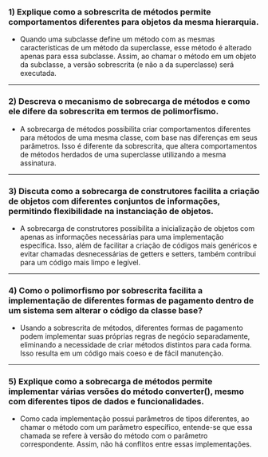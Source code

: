 ### 1) Explique como a sobrescrita de métodos permite comportamentos diferentes para objetos da mesma hierarquia.

- Quando uma subclasse define um método com as mesmas características de um método da superclasse, esse método é alterado apenas para essa subclasse. Assim, ao chamar o método em um objeto da subclasse, a versão sobrescrita (e não a da superclasse) será executada.

---

### 2) Descreva o mecanismo de sobrecarga de métodos e como ele difere da sobrescrita em termos de polimorfismo.

- A sobrecarga de métodos possibilita criar comportamentos diferentes para métodos de uma mesma classe, com base nas diferenças em seus parâmetros. Isso é diferente da sobrescrita, que altera comportamentos de métodos herdados de uma superclasse utilizando a mesma assinatura.

---

### 3) Discuta como a sobrecarga de construtores facilita a criação de objetos com diferentes conjuntos de informações, permitindo flexibilidade na instanciação de objetos.

- A sobrecarga de construtores possibilita a inicialização de objetos com apenas as informações necessárias para uma implementação específica. Isso, além de facilitar a criação de códigos mais genéricos e evitar chamadas desnecessárias de getters e setters, também contribui para um código mais limpo e legível.

---

### 4) Como o polimorfismo por sobrescrita facilita a implementação de diferentes formas de pagamento dentro de um sistema sem alterar o código da classe base?

- Usando a sobrescrita de métodos, diferentes formas de pagamento podem implementar suas próprias regras de negócio separadamente, eliminando a necessidade de criar métodos distintos para cada forma. Isso resulta em um código mais coeso e de fácil manutenção.

---

### 5) Explique como a sobrecarga de métodos permite implementar várias versões do método converter(), mesmo com diferentes tipos de dados e funcionalidades.

- Como cada implementação possui parâmetros de tipos diferentes, ao chamar o método com um parâmetro específico, entende-se que essa chamada se refere à versão do método com o parâmetro correspondente. Assim, não há conflitos entre essas implementações.
